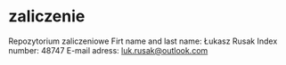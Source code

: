 # zaliczenie
Repozytorium zaliczeniowe
Firt name and last name: Łukasz Rusak
Index number: 48747
E-mail adress: luk.rusak@outlook.com
